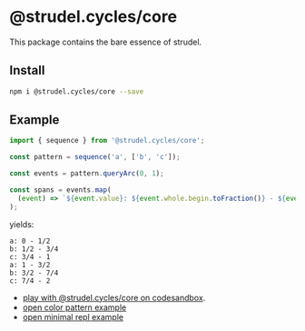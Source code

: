 # @strudel.cycles/core

This package contains the bare essence of strudel.

## Install

```sh
npm i @strudel.cycles/core --save
```

## Example

```js
import { sequence } from '@strudel.cycles/core';

const pattern = sequence('a', ['b', 'c']);

const events = pattern.queryArc(0, 1);

const spans = events.map(
  (event) => `${event.value}: ${event.whole.begin.toFraction()} - ${event.whole.end.toFraction()} `,
);
```

yields:

```log
a: 0 - 1/2
b: 1/2 - 3/4
c: 3/4 - 1
a: 1 - 3/2
b: 3/2 - 7/4
c: 7/4 - 2
```

- [play with @strudel.cycles/core on codesandbox](https://codesandbox.io/s/strudel-core-test-qmz6qr?file=/src/index.js).
- [open color pattern example](https://raw.githack.com/tidalcycles/strudel/package-examples/packages/core/examples/canvas.html)
- [open minimal repl example](https://raw.githack.com/tidalcycles/strudel/package-examples/packages/core/examples/metro.html)
